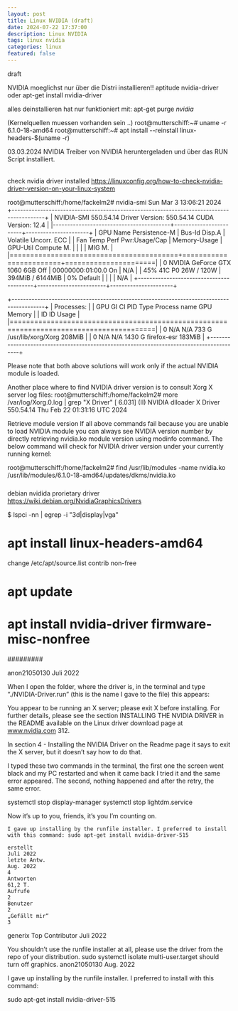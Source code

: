 ```yaml
---
layout: post
title: Linux NVIDIA (draft)
date: 2024-07-22 17:37:00
description: Linux NVIDIA
tags: linux nvidia
categories: linux
featured: false
---
```


draft

NVIDIA moeglichst nur über die Distri installieren!!
aptitude nvidia-driver
oder
apt-get install nvidia-driver

alles deinstallieren hat nur funktioniert mit:
apt-get purge *nvidia*

(Kernelquellen muessen vorhanden sein ..)
root@mutterschiff:~# uname -r
6.1.0-18-amd64
root@mutterschiff:~# apt install --reinstall linux-headers-$(uname -r)

03.03.2024 NVIDIA Treiber von NVIDIA heruntergeladen und über das RUN Script installiert.


######

check nvidia driver installed
https://linuxconfig.org/how-to-check-nvidia-driver-version-on-your-linux-system

root@mutterschiff:/home/fackelm2# nvidia-smi
Sun Mar  3 13:06:21 2024       
+-----------------------------------------------------------------------------------------+
| NVIDIA-SMI 550.54.14              Driver Version: 550.54.14      CUDA Version: 12.4     |
|-----------------------------------------+------------------------+----------------------+
| GPU  Name                 Persistence-M | Bus-Id          Disp.A | Volatile Uncorr. ECC |
| Fan  Temp   Perf          Pwr:Usage/Cap |           Memory-Usage | GPU-Util  Compute M. |
|                                         |                        |               MIG M. |
|=========================================+========================+======================|
|   0  NVIDIA GeForce GTX 1060 6GB    Off |   00000000:01:00.0  On |                  N/A |
| 45%   41C    P0             26W /  120W |     394MiB /   6144MiB |      0%      Default |
|                                         |                        |                  N/A |
+-----------------------------------------+------------------------+----------------------+


+-----------------------------------------------------------------------------------------+
| Processes:                                                                              |
|  GPU   GI   CI        PID   Type   Process name                              GPU Memory |
|        ID   ID                                                               Usage      |
|=========================================================================================|
|    0   N/A  N/A       733      G   /usr/lib/xorg/Xorg                            208MiB |
|    0   N/A  N/A      1430      G   firefox-esr                                   183MiB |
+-----------------------------------------------------------------------------------------+

Please note that both above solutions will work only if the actual NVIDIA module is loaded.

Another place where to find NVIDIA driver version is to consult Xorg X server log files:
root@mutterschiff:/home/fackelm2# more /var/log/Xorg.0.log | grep "X Driver"
[     6.031] (II) NVIDIA dlloader X Driver  550.54.14  Thu Feb 22 01:31:16 UTC 2024


Retrieve module version
If all above commands fail because you are unable to load NVIDIA module you can always see NVIDIA version number by directly retrieving nvidia.ko module version using modinfo command. The below command will check for NVIDIA driver version under your currently running kernel:

root@mutterschiff:/home/fackelm2# find /usr/lib/modules -name nvidia.ko
/usr/lib/modules/6.1.0-18-amd64/updates/dkms/nvidia.ko

#####

debian nvidida prorietary driver 
https://wiki.debian.org/NvidiaGraphicsDrivers

$ lspci -nn | egrep -i "3d|display|vga"
# apt install linux-headers-amd64

change /etc/apt/source.list 
contrib non-free
# apt update
# apt install nvidia-driver firmware-misc-nonfree

#########


anon21050130
Juli 2022

When I open the folder, where the driver is, in the terminal and type “./NVIDIA-Driver.run” (this is the name I gave to the file) this appears:

You appear to be running an X server; please exit X before installing. For further details, please see the section INSTALLING THE NVIDIA DRIVER in the README available on the Linux driver download page at www.nvidia.com 312.

In section 4 - Installing the NVIDIA Driver on the Readme page it says to exit the X server, but it doesn’t say how to do that.

I typed these two commands in the terminal, the first one the screen went black and my PC restarted and when it came back I tried it and the same error appeared. The second, nothing happened and after the retry, the same error.

systemctl stop display-manager
systemctl stop lightdm.service

Now it’s up to you, friends, it’s you I’m counting on.

    I gave up installing by the runfile installer. I preferred to install with this command: sudo apt-get install nvidia-driver-515 

    erstellt
    Juli 2022
    letzte Antw.
    Aug. 2022
    4
    Antworten
    61,2 T.
    Aufrufe
    2
    Benutzer
    2
    „Gefällt mir“
    3

generix
Top Contributor
Juli 2022

You shouldn’t use the runfile installer at all, please use the driver from the repo of your distribution.
sudo systemctl isolate multi-user.target
should turn off graphics.
anon21050130
Aug. 2022

I gave up installing by the runfile installer. I preferred to install with this command:

sudo apt-get install nvidia-driver-515


